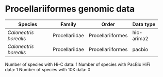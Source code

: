 # Procellariiformes genomic data

| Species | Family | Order | Data type |
| -- | --- | --- | --- |
| *Calonectris borealis* | Procellariidae | Procellariiformes | hic-arima2 |
| *Calonectris borealis* | Procellariidae | Procellariiformes | pacbio |

Number of species with Hi-C data: 1
Number of species with PacBio HiFi data: 1
Number of species with 10X data: 0
